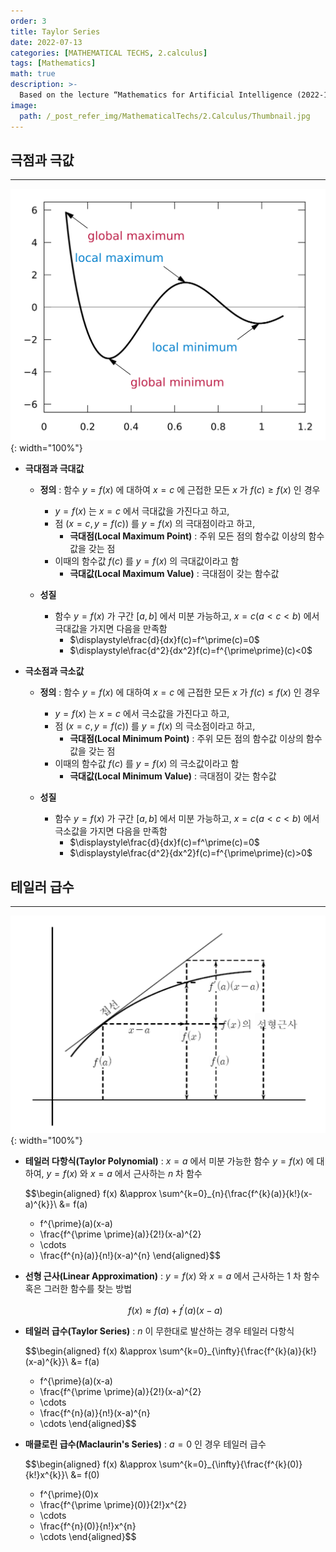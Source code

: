 ```yaml
---
order: 3
title: Taylor Series
date: 2022-07-13
categories: [MATHEMATICAL TECHS, 2.calculus]
tags: [Mathematics]
math: true
description: >-
  Based on the lecture “Mathematics for Artificial Intelligence (2022-1)” by Prof. Yeo Jin Chung, Dept. of AI, Big Data & Management, College of Business Administration, Kookmin Univ.
image:
  path: /_post_refer_img/MathematicalTechs/2.Calculus/Thumbnail.jpg
---
```


## 극점과 극값
-----

![01](/_post_refer_img/MathematicalTechs/2.Calculus/03-01.png){: width="100%"}

- **극대점과 극대값**
    - **정의** : 함수 $y=f(x)$ 에 대하여 $x=c$ 에 근접한 모든 $x$ 가 $f(c) \ge f(x)$ 인 경우
        - $y=f(x)$ 는 $x=c$ 에서 극대값을 가진다고 하고,
        - 점 $(x=c,y=f(c))$ 를 $y=f(x)$ 의 극대점이라고 하고,
            - **극대점(Local Maximum Point)** : 주위 모든 점의 함수값 이상의 함수값을 갖는 점
        - 이때의 함수값 $f(c)$ 를 $y=f(x)$ 의 극대값이라고 함    
            - **극대값(Local Maximum Value)** : 극대점이 갖는 함수값

    - **성질**
        - 함수 $y=f(x)$ 가 구간 $[a,b]$ 에서 미분 가능하고, $x=c(a<c<b)$ 에서 극대값을 가지면 다음을 만족함
            - $\displaystyle\frac{d}{dx}f(c)=f^\prime(c)=0$
            - $\displaystyle\frac{d^2}{dx^2}f(c)=f^{\prime\prime}(c)<0$

- **극소점과 극소값**
    - **정의** : 함수 $y=f(x)$ 에 대하여 $x=c$ 에 근접한 모든 $x$ 가 $f(c) \le f(x)$ 인 경우
        - $y=f(x)$ 는 $x=c$ 에서 극소값을 가진다고 하고,
        - 점 $(x=c,y=f(c))$ 를 $y=f(x)$ 의 극소점이라고 하고,
            - **극대점(Local Minimum Point)** : 주위 모든 점의 함수값 이상의 함수값을 갖는 점
        - 이때의 함수값 $f(c)$ 를 $y=f(x)$ 의 극소값이라고 함    
            - **극대값(Local Minimum Value)** : 극대점이 갖는 함수값

    - **성질**
        - 함수 $y=f(x)$ 가 구간 $[a,b]$ 에서 미분 가능하고, $x=c(a<c<b)$ 에서 극소값을 가지면 다음을 만족함
            - $\displaystyle\frac{d}{dx}f(c)=f^\prime(c)=0$
            - $\displaystyle\frac{d^2}{dx^2}f(c)=f^{\prime\prime}(c)>0$

## 테일러 급수
-----

![02](/_post_refer_img/MathematicalTechs/2.Calculus/03-02.png){: width="100%"}

- **테일러 다항식(Taylor Polynomial)** : $x=a$ 에서 미분 가능한 함수 $y=f(x)$ 에 대하여, $y=f(x)$ 와 $x=a$ 에서 근사하는 $n$ 차 함수

    $$\begin{aligned}
    f(x)
    &\approx \sum^{k=0}_{n}{\frac{f^{k}(a)}{k!}(x-a)^{k}}\\
    &= f(a)
    + f^{\prime}(a)(x-a)
    + \frac{f^{\prime \prime}(a)}{2!}(x-a)^{2}
    + \cdots
    + \frac{f^{n}(a)}{n!}(x-a)^{n}
    \end{aligned}$$

- **선형 근사(Linear Approximation)** : $y=f(x)$ 와 $x=a$ 에서 근사하는 $1$ 차 함수 혹은 그러한 함수를 찾는 방법

    $$
    f(x) \approx f(a) + f^{\prime}(a)(x-a)
    $$

- **테일러 급수(Taylor Series)** : $n$ 이 무한대로 발산하는 경우 테일러 다항식

    $$\begin{aligned}
    f(x)
    &\approx \sum^{k=0}_{\infty}{\frac{f^{k}(a)}{k!}(x-a)^{k}}\\
    &= f(a)
    + f^{\prime}(a)(x-a)
    + \frac{f^{\prime \prime}(a)}{2!}(x-a)^{2}
    + \cdots
    + \frac{f^{n}(a)}{n!}(x-a)^{n}
    + \cdots
    \end{aligned}$$

- **매클로린 급수(Maclaurin's Series)** : $a=0$ 인 경우 테일러 급수

    $$\begin{aligned}
    f(x)
    &\approx \sum^{k=0}_{\infty}{\frac{f^{k}(0)}{k!}x^{k}}\\
    &= f(0)
    + f^{\prime}(0)x
    + \frac{f^{\prime \prime}(0)}{2!}x^{2}
    + \cdots
    + \frac{f^{n}(0)}{n!}x^{n}
    + \cdots
    \end{aligned}$$
